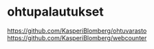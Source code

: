 # ohtupalautukset
https://github.com/KasperiBlomberg/ohtuvarasto
https://github.com/KasperiBlomberg/webcounter
